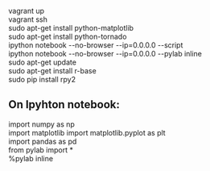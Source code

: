 vagrant up  
vagrant ssh  
sudo apt-get install python-matplotlib  
sudo apt-get install python-tornado  
ipython notebook --no-browser --ip=0.0.0.0 --script  
ipython notebook --no-browser --ip=0.0.0.0 --pylab inline  
sudo apt-get update  
sudo apt-get install r-base  
sudo pip install rpy2

On Ipyhton notebook:  
-------------------------------------------------------------------------------------------------
import numpy as np  
import matplotlib
import matplotlib.pyplot as plt  
import pandas as pd  
from pylab import *  
%pylab inline


